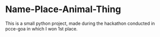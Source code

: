 # Name-Place-Animal-Thing
This is a small python project, made during the hackathon conducted in pcce-goa in which I won 1st place.
